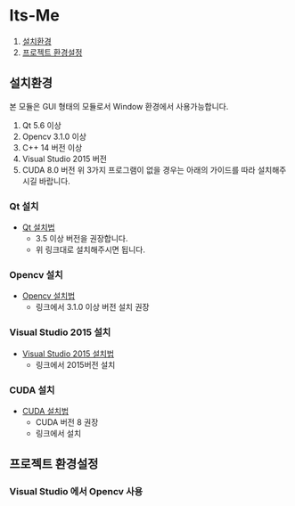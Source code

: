 # Its-Me
1. [설치환경](#설치환경)
2. [프로젝트 환경설정](#프로젝트환경설정)
## 설치환경
본 모듈은 GUI 형태의 모듈로서 Window 환경에서 사용가능합니다.

1. Qt 5.6 이상
2. Opencv 3.1.0 이상
3. C++ 14 버전 이상
4. Visual Studio 2015 버전
5. CUDA 8.0 버전
위 3가지 프로그램이 없을 경우는 아래의 가이드를 따라 설치해주시길 바랍니다.
### Qt 설치
 * [Qt 설치법](https://www.qt.io/qt5-6/)
 	- 3.5 이상 버전을 권장합니다.
 	- 위 링크대로 설치해주시면 됩니다.
### Opencv 설치
 * [Opencv 설치법](http://www.opencv.org/releases.html)
	- 링크에서 3.1.0 이상 버전 설치 권장
### Visual Studio 2015 설치
 * [Visual Studio 2015 설치법](https://www.visualstudio.com/ko/vs/older-downloads/)
	- 링크에서 2015버전 설치
### CUDA 설치
 * [CUDA 설치법](https://developer.nvidia.com/cuda-downloads)
	- CUDA 버전 8 권장
	- 링크에서 설치


## 프로젝트 환경설정
### Visual Studio 에서 Opencv 사용
